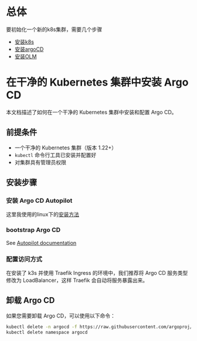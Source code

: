 # 总体
要初始化一个新的k8s集群，需要几个步骤
- [安装k8s](https://docs.k3s.io/quick-start)
- [安装argoCD](#在干净的-kubernetes-集群中安装-argo-cd)
- [安装OLM](https://github.com/operator-framework/operator-lifecycle-manager/blob/master/doc/install/install.md#install-with-operator-sdk-olm-install)

# 在干净的 Kubernetes 集群中安装 Argo CD

本文档描述了如何在一个干净的 Kubernetes 集群中安装和配置 Argo CD。

## 前提条件

- 一个干净的 Kubernetes 集群（版本 1.22+）
- `kubectl` 命令行工具已安装并配置好
- 对集群具有管理员权限

## 安装步骤

### 安装 Argo CD Autopilot

这里我使用的linux下的[安装方法](https://argocd-autopilot.readthedocs.io/en/stable/Installation-Guide/#linux-and-wsl-using-curl)

### bootstrap Argo CD

See [Autopilot documentation](https://argocd-autopilot.readthedocs.io/en/stable/Getting-Started/#bootstrap-argo-cd)

### 配置访问方式

在安装了 k3s 并使用 Traefik Ingress 的环境中，我们推荐将 Argo CD 服务类型修改为 LoadBalancer，这样 Traefik 会自动将服务暴露出来。

## 卸载 Argo CD

如果您需要卸载 Argo CD，可以使用以下命令：

```bash
kubectl delete -n argocd -f https://raw.githubusercontent.com/argoproj/argo-cd/stable/manifests/install.yaml
kubectl delete namespace argocd
